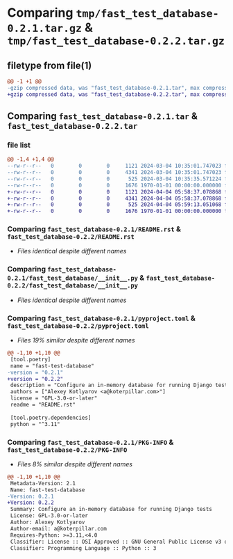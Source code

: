 # Comparing `tmp/fast_test_database-0.2.1.tar.gz` & `tmp/fast_test_database-0.2.2.tar.gz`

## filetype from file(1)

```diff
@@ -1 +1 @@
-gzip compressed data, was "fast_test_database-0.2.1.tar", max compression
+gzip compressed data, was "fast_test_database-0.2.2.tar", max compression
```

## Comparing `fast_test_database-0.2.1.tar` & `fast_test_database-0.2.2.tar`

### file list

```diff
@@ -1,4 +1,4 @@
--rw-r--r--   0        0        0     1121 2024-03-04 10:35:01.747023 fast_test_database-0.2.1/README.rst
--rw-r--r--   0        0        0     4341 2024-03-04 10:35:01.747023 fast_test_database-0.2.1/fast_test_database/__init__.py
--rw-r--r--   0        0        0      525 2024-03-04 10:35:35.571224 fast_test_database-0.2.1/pyproject.toml
--rw-r--r--   0        0        0     1676 1970-01-01 00:00:00.000000 fast_test_database-0.2.1/PKG-INFO
+-rw-r--r--   0        0        0     1121 2024-04-04 05:58:37.078868 fast_test_database-0.2.2/README.rst
+-rw-r--r--   0        0        0     4341 2024-04-04 05:58:37.078868 fast_test_database-0.2.2/fast_test_database/__init__.py
+-rw-r--r--   0        0        0      525 2024-04-04 05:59:13.051068 fast_test_database-0.2.2/pyproject.toml
+-rw-r--r--   0        0        0     1676 1970-01-01 00:00:00.000000 fast_test_database-0.2.2/PKG-INFO
```

### Comparing `fast_test_database-0.2.1/README.rst` & `fast_test_database-0.2.2/README.rst`

 * *Files identical despite different names*

### Comparing `fast_test_database-0.2.1/fast_test_database/__init__.py` & `fast_test_database-0.2.2/fast_test_database/__init__.py`

 * *Files identical despite different names*

### Comparing `fast_test_database-0.2.1/pyproject.toml` & `fast_test_database-0.2.2/pyproject.toml`

 * *Files 19% similar despite different names*

```diff
@@ -1,10 +1,10 @@
 [tool.poetry]
 name = "fast-test-database"
-version = "0.2.1"
+version = "0.2.2"
 description = "Configure an in-memory database for running Django tests"
 authors = ["Alexey Kotlyarov <a@koterpillar.com>"]
 license = "GPL-3.0-or-later"
 readme = "README.rst"
 
 [tool.poetry.dependencies]
 python = "^3.11"
```

### Comparing `fast_test_database-0.2.1/PKG-INFO` & `fast_test_database-0.2.2/PKG-INFO`

 * *Files 8% similar despite different names*

```diff
@@ -1,10 +1,10 @@
 Metadata-Version: 2.1
 Name: fast-test-database
-Version: 0.2.1
+Version: 0.2.2
 Summary: Configure an in-memory database for running Django tests
 License: GPL-3.0-or-later
 Author: Alexey Kotlyarov
 Author-email: a@koterpillar.com
 Requires-Python: >=3.11,<4.0
 Classifier: License :: OSI Approved :: GNU General Public License v3 or later (GPLv3+)
 Classifier: Programming Language :: Python :: 3
```

